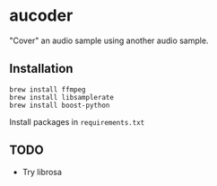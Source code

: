 aucoder
=======

"Cover" an audio sample using another audio sample.

Installation
------------

```
brew install ffmpeg
brew install libsamplerate
brew install boost-python
```

Install packages in `requirements.txt`

TODO
----

* Try librosa
